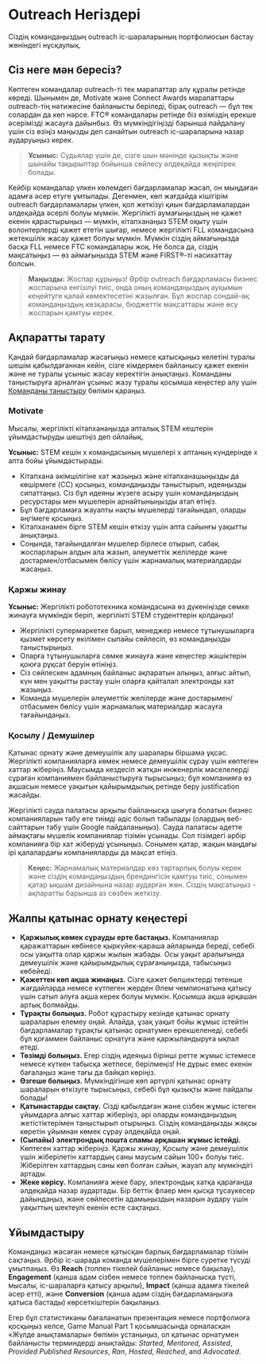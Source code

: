 # Outreach Негіздері

Сіздің командаңыздың outreach іс-шараларының портфолиосын бастау жөніндегі нұсқаулық.

## Сіз неге мән бересіз?

Көптеген командалар outreach-ті тек марапаттар алу құралы ретінде көреді. Шынымен де, Motivate және Connect Awards марапаттары outreach-тің нәтижесіне байланысты беріледі, бірақ outreach — бұл тек солардан да көп нәрсе. FTC® командалары ретінде біз өзіміздің ерекше әсерімізді жасауға дайынбыз. Өз мүмкіндігіңізді барынша пайдалану үшін сіз өзіңіз маңызды деп санайтын outreach іс-шараларына назар аударуыңыз керек.



> **Ұсыныс:** Судьялар үшін де, сізге шын мәнінде қызықты және шынайы тақырыптар бойынша сөйлесу әлдеқайда жеңілірек болады.

Кейбір командалар үлкен көлемдегі бағдарламалар жасап, он мыңдаған адамға әсер етуге ұмтылады. Дегенмен, көп жағдайда кішігірім outreach бағдарламалары үлкен, қол жеткізуі қиын бағдарламалардан әлдеқайда әсерлі болуы мүмкін. Жергілікті аумағыңыздың не қажет екенін қарастырыңыз — мүмкін, кітапханаңыз STEM оқыту үшін волонтерлерді қажет ететін шығар, немесе жергілікті FLL командасына жетекшілік жасау қажет болуы мүмкін. Мүмкін сіздің аймағыңызда басқа FLL немесе FTC командалары жоқ. Не болса да, сіздің мақсатыңыз — өз аймағыңызда STEM және FIRST®-ті насихаттау болсын.

> **Маңызды:** Жоспар құрыңыз! Әрбір outreach бағдарламасы бизнес жоспарына енгізілуі тиіс, онда оның командаңыздың ауқымын кеңейтуге қалай көмектесетіні жазылған. Бұл жоспар сондай-ақ командаңыздың көзқарасы, бюджеттік мақсаттары және өсу жоспарын қамтуы керек.

## Ақпаратты тарату

Қандай бағдарламалар жасағыңыз немесе қатысқыңыз келетіні туралы шешім қабылдағаннан кейін, сізге кімдермен байланысу қажет екенін және не туралы ұсыныс жасау керектігін анықтаңыз. Команданы таныстыруға арналған ұсыныс жазу туралы қосымша кеңестер алу үшін [Команданы таныстыру](en/docs/ftc/being-a-team/pitching-your-team) бөлімін қараңыз.

### Motivate

Мысалы, жергілікті кітапханаңызда апталық STEM кештерін ұйымдастыруды шештіңіз деп ойлайық.

**Ұсыныс:** STEM кешін x командасының мүшелері x аптаның күндерінде x апта бойы ұйымдастырады.

- Кітапхана әкімшілігіне хат жазыңыз және кітапханашыңызды да көшірмеге (CC) қосыңыз, командаңызды таныстырып, идеяңызды сипаттаңыз. Сіз бұл идеяны жүзеге асыру үшін командаңыздың ресурстары мен мүшелерін арнайтыныңызды атап өтіңіз.
- Бұл бағдарламаға жауапты нақты мүшелерді тағайындап, оларды әңгімеге қосыңыз.
- Кітапханамен бірге STEM кешін өткізу үшін апта сайынғы уақытты анықтаңыз.
- Соңында, тағайындалған мүшелер бірлесе отырып, сабақ жоспарларын алдын ала жазып, әлеуметтік желілерде және достармен/отбасымен бөлісу үшін жарнамалық материалдарды жасаңыз.

### Қаржы жинау

**Ұсыныс:** Жергілікті робототехника командасына өз дүкеніңізде сөмке жинауға мүмкіндік беріп, жергілікті STEM студенттерін қолдаңыз!

- Жергілікті супермаркетке барып, менеджер немесе тұтынушыларға қызмет көрсету өкілімен сыпайы сөйлесіп, өз командаңызды таныстырыңыз.
- Оларға тұтынушыларға сөмке жинауға және кеңестер жәшіктерін қоюға рұқсат беруін өтініңіз.
- Сіз сөйлескен адамның байланыс ақпаратын алыңыз, алғыс айтып, күн мен уақытты растау үшін оларға қайталап электронды хат жазыңыз.
- Команда мүшелерін әлеуметтік желілерде және достарымен/отбасымен бөлісу үшін жарнамалық материалдар жасауға тағайындаңыз.

### Қосылу / Демушілер

Қатынас орнату және демеушілік алу шаралары біршама ұқсас. Жергілікті компанияларға көмек немесе демеушілік сұрау үшін көптеген хаттар жіберіңіз. Маусымда кездесіп жатқан инженерлік мәселелерді сұраған компаниямен байланыстыруға тырысыңыз; бұл компанияға өз ақшасын немесе уақытын қайырымдылық ретінде беру justification жасайды.

Жергілікті сауда палатасы арқылы байланысқа шығуға болатын бизнес компанияларын табу өте тиімді әдіс болып табылады (олардың веб-сайттарын табу үшін Google пайдаланыңыз). Сауда палатасы әдетте аймақтағы мүшелік компаниялар тізімін ұсынады. Сол тізімдегі әрбір компанияға бір хат жіберуді ұсыныңыз. Сонымен қатар, жақын маңдағы ірі қалалардағы компанияларды да мақсат етіңіз.

> **Кеңес:** Жарнамалық материалдар көз тартарлық болуы керек және сіздің командаңыздың брендингісін қамтуы тиіс, сонымен қатар ықшам дизайнына назар аударған жөн. Сіздің мақсатыңыз - ақпаратты барынша аз сөзбен жеткізу.

## Жалпы қатынас орнату кеңестері

- **Қаржылық көмек сұрауды ерте бастаңыз.** Компаниялар қаражаттарын көбінесе қыркүйек-қараша айларында береді, себебі осы уақытта олар қаржы жылын жабады. Осы уақыт аралығында демеушілік және қайырымдылық сұрағаныңызда, табысыңыз көбейеді.
- **Қажеттен көп ақша жинаңыз.** Сізге қажет бөлшектерді төтенше жағдайларда немесе күтпеген жерден Әлем чемпионатына қатысу үшін сатып алуға ақша керек болуы мүмкін. Қосымша ақша әрқашан артық болмайды.
- **Тұрақты болыңыз.** Робот құрастыру кезінде қатынас орнату шараларын елемеу оңай. Алайда, ұзақ уақыт бойы жұмыс істейтін бағдарламалар тұрақты қатынас орнатумен ерекшеленеді, себебі бұл қоғаммен байланыс орнатуға және қаржыландыруға ықпал етеді.
- **Төзімді болыңыз.** Егер сіздің идеяңыз бірінші ретте жұмыс істемесе немесе күткен табысқа жетпесе, берілмеңіз! Не дұрыс емес екенін бағалаңыз және тағы да байқап көріңіз.
- **Өзгеше болыңыз.** Мүмкіндігінше көп әртүрлі қатынас орнату шараларын өткізуге тырысыңыз, себебі бұл қызықты және пайдалы болады!
- **Қатынастарды сақтау.** Сізді қабылдаған және сізбен жұмыс істеген ұйымдарға алғыс хаттар жіберіңіз, әрі оларды командаңыздың жетістіктерімен таныстырып отырыңыз. Сіздің командаңызды жақсы көретін ұйымнан көмек сұрау әлдеқайда оңай.
- **(Сыпайы) электрондық пошта спамы әрқашан жұмыс істейді.** Көптеген хаттар жіберіңіз. Қаржы жинау, Қосылу және демеушілік үшін жіберілетін хаттардың саны маусым сайын 100+ болуы тиіс. Жіберілген хаттардың саны көп болған сайын, жауап алу мүмкіндігі артады.
- **Жеке көрісу.** Компанияға жеке бару, электрондық хатқа қарағанда әлдеқайда назар аудартады. Бір беттік флаер мен қысқа тұсаукесер дайындаңыз, және сөйлесетін адамыңыздың назарын аудару үшін уақыттың шектеулі екенін есте сақтаңыз.

## Ұйымдастыру
Командаңыз жасаған немесе қатысқан барлық бағдарламалар тізімін сақтаңыз. Әрбір іс-шарада команда мүшелерімен бірге суретке түсуді ұмытпаңыз. Өз **Reach** (топпен тікелей байланыс немесе бақылау), **Engagement** (қанша адам сізбен немесе топпен байланысқа түсті, мысалы, іс-шараларға қатысу арқылы), **Impact** (қанша адамға тікелей әсер етті), және **Conversion** (қанша адам сіздің бағдарламаңызға қатыса бастады) көрсеткіштерін бақылаңыз.

Егер бұл статистиканы бағаланатын презентация немесе портфолиоға қосқыңыз келсе, Game Manual Part 1 қосымшасында орналасқан «Жүлде анықтамалары» бөлімін ұстаныңыз, ол қатынас орнатумен байланысты терминдерді анықтайды: *Started*, *Mentored*, *Assisted*, *Provided Published Resources*, *Ran*, *Hosted*, *Reached*, and *Advocated*.